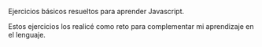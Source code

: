 Ejercicios básicos resueltos para aprender Javascript.

Estos ejercicios los realicé como reto para complementar mi aprendizaje en el lenguaje.